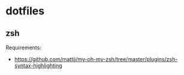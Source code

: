 # dotfiles

## zsh
Requirements:
* https://github.com/mattjj/my-oh-my-zsh/tree/master/plugins/zsh-syntax-highlighting
